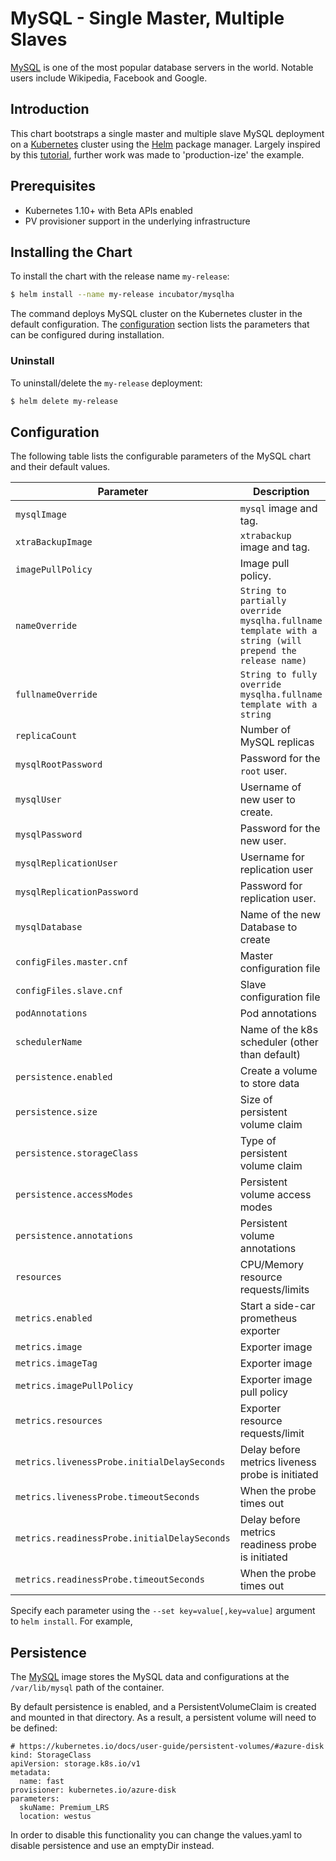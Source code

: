 # MySQL - Single Master, Multiple Slaves

[MySQL](https://MySQL.org) is one of the most popular database servers in the world. Notable users include Wikipedia, Facebook and Google.

## Introduction

This chart bootstraps a single master and multiple slave MySQL deployment on a [Kubernetes](http://kubernetes.io) cluster using the [Helm](https://helm.sh) package manager. Largely inspired by this [tutorial](https://kubernetes.io/docs/tutorials/stateful-application/run-replicated-stateful-application/), further work was made to 'production-ize' the example.

## Prerequisites

- Kubernetes 1.10+ with Beta APIs enabled
- PV provisioner support in the underlying infrastructure

## Installing the Chart

To install the chart with the release name `my-release`:

```bash
$ helm install --name my-release incubator/mysqlha
```

The command deploys MySQL cluster on the Kubernetes cluster in the default configuration. The [configuration](#configuration) section lists the parameters that can be configured during installation.

### Uninstall

To uninstall/delete the `my-release` deployment:

```bash
$ helm delete my-release
```

## Configuration

The following table lists the configurable parameters of the MySQL chart and their default values.

| Parameter                                    | Description                                       | Default                                |
| -----------------------------------------    | ------------------------------------------------- | -------------------------------------- |
| `mysqlImage`                                 | `mysql` image and tag.                            | `mysql:5.7.13`                         |
| `xtraBackupImage`                            | `xtrabackup` image and tag.                       | `gcr.io/google-samples/xtrabackup:1.0` |
| `imagePullPolicy`                            | Image pull policy.                                | `IfNotPresent`                         |
| `nameOverride`                               | `String to partially override mysqlha.fullname template with a string (will prepend the release name)` | `nil` |
| `fullnameOverride`                           | `String to fully override mysqlha.fullname template with a string`                 | `nil` |
| `replicaCount`                               | Number of MySQL replicas                          | 3                                      |
| `mysqlRootPassword`                          | Password for the `root` user.                     | Randomly generated                     |
| `mysqlUser`                                  | Username of new user to create.                   | `nil`                                  |
| `mysqlPassword`                              | Password for the new user.                        | Randomly generated                     |
| `mysqlReplicationUser`                       | Username for replication user                     | `repl`                                 |
| `mysqlReplicationPassword`                   | Password for replication user.                    | Randomly generated                     |
| `mysqlDatabase`                              | Name of the new Database to create                | `nil`                                  |
| `configFiles.master.cnf`                     | Master configuration file                         | See `values.yaml`                      |
| `configFiles.slave.cnf`                      | Slave configuration file                          | See `values.yaml`                      |
| `podAnnotations`                             | Pod annotations                                   | `nil`                                  |
| `schedulerName`                              | Name of the k8s scheduler (other than default)    | `nil`                                  |
| `persistence.enabled`                        | Create a volume to store data                     | true                                   |
| `persistence.size`                           | Size of persistent volume claim                   | 10Gi                                   |
| `persistence.storageClass`                   | Type of persistent volume claim                   | `nil`                                  |
| `persistence.accessModes`                    | Persistent volume access modes                    | `[ReadWriteOnce]`                      |
| `persistence.annotations`                    | Persistent volume annotations                     | `{}`                                   |
| `resources`                                  | CPU/Memory resource requests/limits               | Memory: `128Mi`, CPU: `100m`           |
| `metrics.enabled`                            | Start a side-car prometheus exporter              | false                                  |
| `metrics.image`                              | Exporter image                                    | `prom/mysqld-exporter`                 |
| `metrics.imageTag`                           | Exporter image                                    | `v0.10.0`                              |
| `metrics.imagePullPolicy`                    | Exporter image pull policy                        | `IfNotPresent`                         |
| `metrics.resources`                          | Exporter resource requests/limit                  | See `values.yaml`                      |
| `metrics.livenessProbe.initialDelaySeconds`  | Delay before metrics liveness probe is initiated  | 15                                     |
| `metrics.livenessProbe.timeoutSeconds`       | When the probe times out                          | 5                                      |
| `metrics.readinessProbe.initialDelaySeconds` | Delay before metrics readiness probe is initiated | 5                                      |
| `metrics.readinessProbe.timeoutSeconds`      | When the probe times out                          | 1                                      |

Specify each parameter using the `--set key=value[,key=value]` argument to `helm install`. For example,

## Persistence

The [MySQL](https://hub.docker.com/_/mysql/) image stores the MySQL data and configurations at the `/var/lib/mysql` path of the container.

By default persistence is enabled, and a PersistentVolumeClaim is created and mounted in that directory. As a result, a persistent volume will need to be defined:

```
# https://kubernetes.io/docs/user-guide/persistent-volumes/#azure-disk
kind: StorageClass
apiVersion: storage.k8s.io/v1
metadata:
  name: fast
provisioner: kubernetes.io/azure-disk
parameters:
  skuName: Premium_LRS
  location: westus
```

In order to disable this functionality you can change the values.yaml to disable persistence and use an emptyDir instead.
